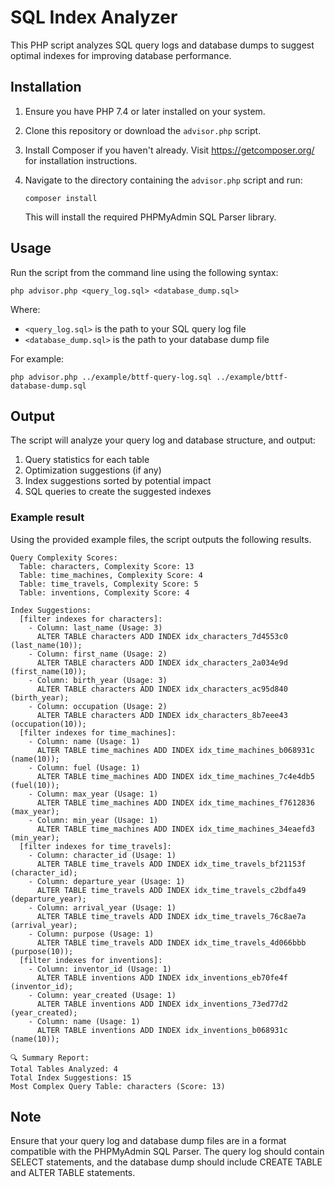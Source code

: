 # SQL Index Analyzer

This PHP script analyzes SQL query logs and database dumps to suggest optimal indexes for improving database performance.

## Installation

1. Ensure you have PHP 7.4 or later installed on your system.

2. Clone this repository or download the `advisor.php` script.

3. Install Composer if you haven't already. Visit https://getcomposer.org/ for installation instructions.

4. Navigate to the directory containing the `advisor.php` script and run:

   ```
   composer install
   ```

   This will install the required PHPMyAdmin SQL Parser library.

## Usage

Run the script from the command line using the following syntax:

```
php advisor.php <query_log.sql> <database_dump.sql>
```

Where:
- `<query_log.sql>` is the path to your SQL query log file
- `<database_dump.sql>` is the path to your database dump file

For example:

```
php advisor.php ../example/bttf-query-log.sql ../example/bttf-database-dump.sql
```

## Output

The script will analyze your query log and database structure, and output:

1. Query statistics for each table
2. Optimization suggestions (if any)
3. Index suggestions sorted by potential impact
4. SQL queries to create the suggested indexes

### Example result

Using the provided example files, the script outputs the following results.

```
Query Complexity Scores:
  Table: characters, Complexity Score: 13
  Table: time_machines, Complexity Score: 4
  Table: time_travels, Complexity Score: 5
  Table: inventions, Complexity Score: 4

Index Suggestions:
  [filter indexes for characters]:
    - Column: last_name (Usage: 3)
      ALTER TABLE characters ADD INDEX idx_characters_7d4553c0 (last_name(10));
    - Column: first_name (Usage: 2)
      ALTER TABLE characters ADD INDEX idx_characters_2a034e9d (first_name(10));
    - Column: birth_year (Usage: 3)
      ALTER TABLE characters ADD INDEX idx_characters_ac95d840 (birth_year);
    - Column: occupation (Usage: 2)
      ALTER TABLE characters ADD INDEX idx_characters_8b7eee43 (occupation(10));
  [filter indexes for time_machines]:
    - Column: name (Usage: 1)
      ALTER TABLE time_machines ADD INDEX idx_time_machines_b068931c (name(10));
    - Column: fuel (Usage: 1)
      ALTER TABLE time_machines ADD INDEX idx_time_machines_7c4e4db5 (fuel(10));
    - Column: max_year (Usage: 1)
      ALTER TABLE time_machines ADD INDEX idx_time_machines_f7612836 (max_year);
    - Column: min_year (Usage: 1)
      ALTER TABLE time_machines ADD INDEX idx_time_machines_34eaefd3 (min_year);
  [filter indexes for time_travels]:
    - Column: character_id (Usage: 1)
      ALTER TABLE time_travels ADD INDEX idx_time_travels_bf21153f (character_id);
    - Column: departure_year (Usage: 1)
      ALTER TABLE time_travels ADD INDEX idx_time_travels_c2bdfa49 (departure_year);
    - Column: arrival_year (Usage: 1)
      ALTER TABLE time_travels ADD INDEX idx_time_travels_76c8ae7a (arrival_year);
    - Column: purpose (Usage: 1)
      ALTER TABLE time_travels ADD INDEX idx_time_travels_4d066bbb (purpose(10));
  [filter indexes for inventions]:
    - Column: inventor_id (Usage: 1)
      ALTER TABLE inventions ADD INDEX idx_inventions_eb70fe4f (inventor_id);
    - Column: year_created (Usage: 1)
      ALTER TABLE inventions ADD INDEX idx_inventions_73ed77d2 (year_created);
    - Column: name (Usage: 1)
      ALTER TABLE inventions ADD INDEX idx_inventions_b068931c (name(10));

🔍 Summary Report:
Total Tables Analyzed: 4
Total Index Suggestions: 15
Most Complex Query Table: characters (Score: 13)
```

## Note

Ensure that your query log and database dump files are in a format compatible with the PHPMyAdmin SQL Parser. The query log should contain SELECT statements, and the database dump should include CREATE TABLE and ALTER TABLE statements.
